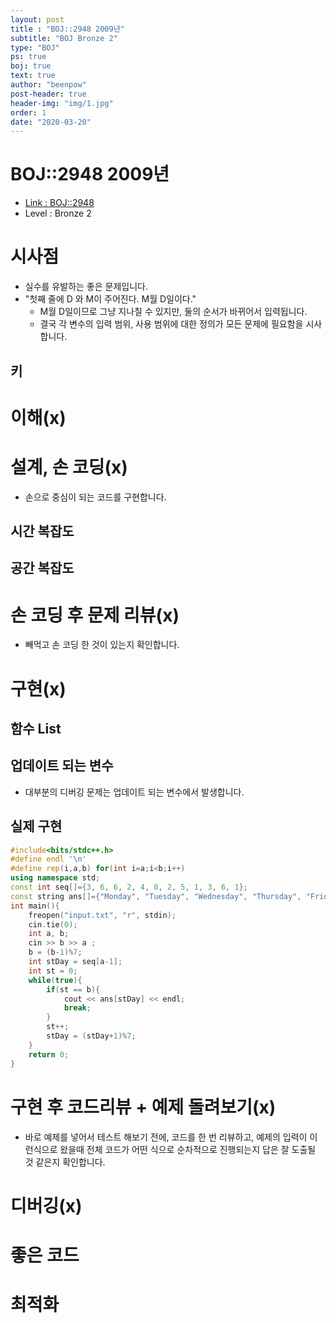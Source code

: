 ```yaml
---
layout: post
title : "BOJ::2948 2009년"
subtitle: "BOJ Bronze 2"
type: "BOJ"
ps: true
boj: true
text: true
author: "beenpow"
post-header: true
header-img: "img/1.jpg"
order: 1
date: "2020-03-20"
---
```



# BOJ::2948 2009년
- [Link : BOJ::2948](https://www.acmicpc.net/problem/2948)
- Level : Bronze 2

# 시사점
- 실수를 유발하는 좋은 문제입니다.
- "첫째 줄에 D 와 M이 주어진다. M월 D일이다."
  - M월 D일이므로 그냥 지나칠 수 있지만, 둘의 순서가 바뀌어서 입력됩니다.
  - 결국 각 변수의 입력 범위, 사용 범위에 대한 정의가 모든 문제에 필요함을 시사합니다.

## 키

# 이해(x)

# 설계, 손 코딩(x)
- 손으로 중심이 되는 코드를 구현합니다.

## 시간 복잡도

## 공간 복잡도

# 손 코딩 후 문제 리뷰(x)
- 빼먹고 손 코딩 한 것이 있는지 확인합니다.

# 구현(x)

## 함수 List 

## 업데이트 되는 변수
- 대부분의 디버깅 문제는 업데이트 되는 변수에서 발생합니다.

## 실제 구현 

```cpp
#include<bits/stdc++.h>
#define endl '\n'
#define rep(i,a,b) for(int i=a;i<b;i++)
using namespace std;
const int seq[]={3, 6, 6, 2, 4, 0, 2, 5, 1, 3, 6, 1};
const string ans[]={"Monday", "Tuesday", "Wednesday", "Thursday", "Friday", "Saturday", "Sunday"};
int main(){
    freopen("input.txt", "r", stdin);
    cin.tie(0);
    int a, b;
    cin >> b >> a ;
    b = (b-1)%7;
    int stDay = seq[a-1];
    int st = 0;
    while(true){
        if(st == b){
            cout << ans[stDay] << endl;
            break;
        }
        st++;
        stDay = (stDay+1)%7;
    }
    return 0;
}
```

# 구현 후 코드리뷰 + 예제 돌려보기(x)
- 바로 예제를 넣어서 테스트 해보기 전에, 코드를 한 번 리뷰하고, 예제의 입력이 이런식으로 왔을때
  전체 코드가 어떤 식으로 순차적으로 진행되는지 답은 잘 도출될 것 같은지 확인합니다.

# 디버깅(x)

# 좋은 코드

# 최적화
